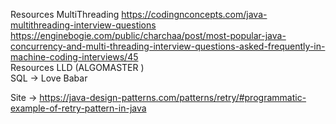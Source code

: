 Resources 
MultiThreading 
https://codingnconcepts.com/java-multithreading-interview-questions
https://enginebogie.com/public/charchaa/post/most-popular-java-concurrency-and-multi-threading-interview-questions-asked-frequently-in-machine-coding-interviews/45
<br>
Resources
LLD (ALGOMASTER )
<br>
SQL -> Love Babar

Site -> https://java-design-patterns.com/patterns/retry/#programmatic-example-of-retry-pattern-in-java
